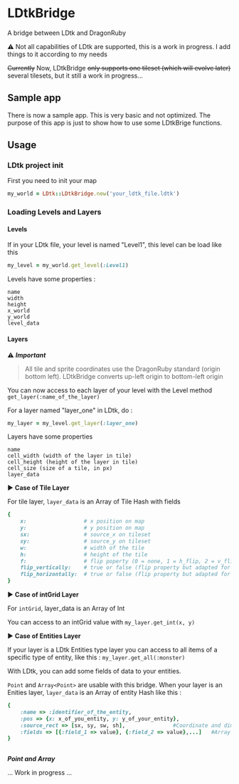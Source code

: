 # LDtkBridge
A bridge between LDtk and DragonRuby

⚠️ Not all capabilities of LDtk are supported, this is a work in progress. I add things to it according to my needs

~~Currently~~ Now, LDtkBridge ~~only supports one tileset (which will evolve later)~~ several tilesets, but it still a work in progress...

## Sample app
There is now a sample app. This is very basic and not optimized. The purpose of this app is just to show how to use some LDtkBrige functions.



## Usage

### LDtk project init
First you need to init your map

```ruby
my_world = LDtk::LDtkBridge.new('your_ldtk_file.ldtk')
```

### Loading Levels and Layers

#### Levels
If in your LDtk file, your level is named "Level1", this level can be load like this

```ruby
my_level = my_world.get_level(:Level1)
```
Levels have some properties :

```
name
width
height
x_world
y_world
level_data
```
#### Layers

⚠️ ***Important***
> All tile and sprite coordinates use the DragonRuby standard (origin bottom left). LDtkBridge converts up-left origin to bottom-left origin

You can now access to each layer of your level with the Level method `get_layer(:name_of_the_layer)`

For a layer named "layer_one" in LDtk, do :


```ruby
my_layer = my_level.get_layer(:layer_one)
```

Layers have some properties

```
name
cell_width (width of the layer in tile)
cell_height (height of the layer in tile)
cell_size (size of a tile, in px)
layer_data
```

▶️ **Case of Tile Layer**

For tile layer, `layer_data` is an Array of Tile Hash with fields
```ruby
{
	x: 					# x position on map
	y:					# y position on map
	sx:					# source_x on tileset
	sy:					# source_y on tileset
	w:					# width of the tile
	h:					# height of the tile
	f:					# flip poperty (0 = none, 1 = h_flip, 2 = v_flip, 3 = both)
	flip_vertically:	# true or false (flip property but adapted for DragonRuby convenience)
	flip_horizontally:	# true or false (flip property but adapted for DragonRuby convenience)
}
```


▶️ **Case of intGrid Layer**

For `intGrid`, layer_data is an Array of Int

You can access to an intGrid value with `my_layer.get_int(x, y)`


▶️ **Case of Entities Layer**

If your layer is a LDtk Entities type layer you can access to all items of a specific type of entity, like this : `my_layer.get_all(:monster)`

With LDtk, you can add some fields of data to your entities.

`Point` and `Array<Point>` are usable with this bridge.
When your layer is an Enities layer, `layer_data` is an Array of entity Hash like this :

```ruby
{
	:name => :identifier_of_the_entity,
	:pos => {x: x_of_you_entity, y: y_of_your_entity},
	:source_rect => [sx, sy, sw, sh],				#Coordinate and dimension of your tile in the tileset
	:fields => [{:field_1 => value}, {:field_2 => value},...]	#Array of fields
}
	
```



 ***Point and Array<Point>***


... Work in progress ...

